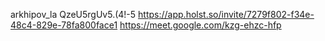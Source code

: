 arkhipov_la QzeU5rgUv5.(4!-5
https://app.holst.so/invite/7279f802-f34e-48c4-829e-78fa800face1
https://meet.google.com/kzg-ehzc-hfp
